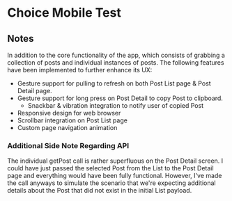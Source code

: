 # Choice Mobile Test

## Notes

In addition to the core functionality of the app, which consists of grabbing a collection of posts and individual instances of posts. The following features have been implemented to further enhance its UX:

- Gesture support for pulling to refresh on both Post List page & Post Detail page.
- Gesture support for long press on Post Detail to copy Post to clipboard.
  - Snackbar & vibration integration to notify user of copied Post
- Responsive design for web browser
- Scrollbar integration on Post List page
- Custom page navigation animation

### Additional Side Note Regarding API

The individual getPost call is rather superfluous on the Post Detail screen. I could have just passed the selected Post from the List to the Post Detail page and everything would have been fully functional. However, I've made the call anyways to simulate the scenario that we're expecting additional details about the Post that did not exist in the initial List payload.